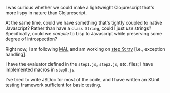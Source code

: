 I was curious whether we could make a lightweight Clojurescript that's
more lispy in nature than Clojurescript.

At the same time, could we have something that's tightly coupled to
native Javascript? Rather than have a `class String`, could I just _use_
strings? Specifically, could we _compile_ to Lisp to Javascript while
preserving some degree of introspection?

Right now, I am following [MAL](https://github.com/kanaka/mal/) and am
working on [step 9: try](https://github.com/kanaka/mal/blob/master/process/guide.md#step-9-try)
[i.e., exception handling].

I have the evaluator defined in the `step1.js`, `step2.js`,
etc. files; I have implemented macros in `step8.js`.

I've tried to write JSDoc for most of the code, and I have written an
XUnit testing framework sufficient for basic testing.
